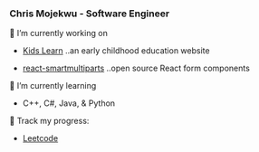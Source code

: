 ### Chris Mojekwu - Software Engineer

🔭 I’m currently working on

- [Kids Learn](https://kidslearn.fun/) ..an early childhood education website

- [react-smartmultiparts](https://www.npmjs.com/package/react-smartmultiparts) ..open source React form components




🌱 I’m currently learning 
- C++, C#, Java, & Python

📓 Track my progress:

- [Leetcode](https://leetcode.com/chrismojekwu/)

